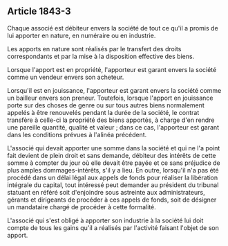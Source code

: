 Article 1843-3
----
Chaque associé est débiteur envers la société de tout ce qu'il a promis de lui
apporter en nature, en numéraire ou en industrie.

Les apports en nature sont réalisés par le transfert des droits correspondants
et par la mise à la disposition effective des biens.

Lorsque l'apport est en propriété, l'apporteur est garant envers la société
comme un vendeur envers son acheteur.

Lorsqu'il est en jouissance, l'apporteur est garant envers la société comme un
bailleur envers son preneur. Toutefois, lorsque l'apport en jouissance porte sur
des choses de genre ou sur tous autres biens normalement appelés à être
renouvelés pendant la durée de la société, le contrat transfère à celle-ci la
propriété des biens apportés, à charge d'en rendre une pareille quantité,
qualité et valeur ; dans ce cas, l'apporteur est garant dans les conditions
prévues à l'alinéa précédent.

L'associé qui devait apporter une somme dans la société et qui ne l'a point fait
devient de plein droit et sans demande, débiteur des intérêts de cette somme à
compter du jour où elle devait être payée et ce sans préjudice de plus amples
dommages-intérêts, s'il y a lieu. En outre, lorsqu'il n'a pas été procédé dans
un délai légal aux appels de fonds pour réaliser la libération intégrale du
capital, tout intéressé peut demander au président du tribunal statuant en
référé soit d'enjoindre sous astreinte aux administrateurs, gérants et
dirigeants de procéder à ces appels de fonds, soit de désigner un mandataire
chargé de procéder à cette formalité.

L'associé qui s'est obligé à apporter son industrie à la société lui doit compte
de tous les gains qu'il a réalisés par l'activité faisant l'objet de son apport.

